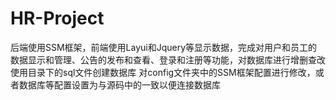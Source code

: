 # HR-Project
后端使用SSM框架，前端使用Layui和Jquery等显示数据，完成对用户和员工的数据显示和管理、公告的发布和查看、登录和注册等功能，对数据库进行增删查改
使用目录下的sql文件创建数据库
对config文件夹中的SSM框架配置进行修改，或者数据库等配置设置为与源码中的一致以便连接数据库
